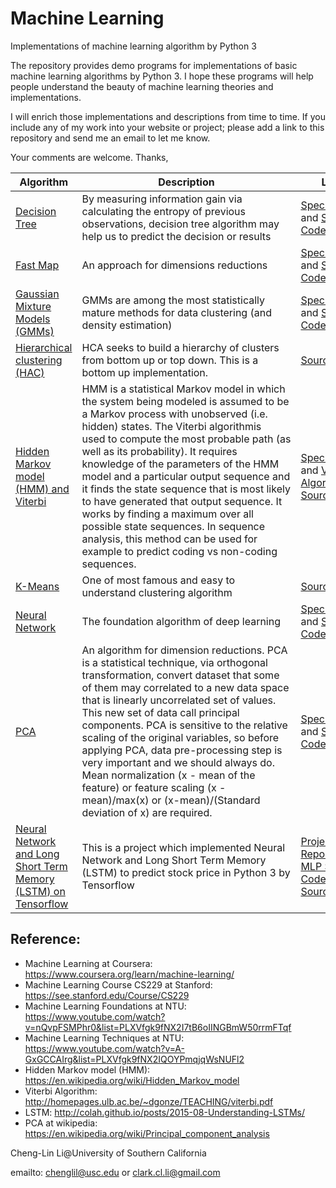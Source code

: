 # Machine Learning
Implementations of machine learning algorithm by Python 3

The repository provides demo programs for implementations of basic machine learning algorithms by Python 3. I hope these programs will help people understand the beauty of machine learning theories and implementations.

I will enrich those implementations and descriptions from time to time. If you include any of my work into your website or project; please add a link to this repository and send me an email to let me know.

Your comments are welcome.
Thanks,

|Algorithm|Description|Link|
|------|------|--------|
|[Decision Tree](https://github.com/Cheng-Lin-Li/MachineLearning/tree/master/DecisionTree)|By measuring information gain via calculating the entropy of previous observations, decision tree algorithm may help us to predict the decision or results|[Specification](https://github.com/Cheng-Lin-Li/MachineLearning/blob/master/DecisionTree/TechnicalSpecification-%5BDecisionTree%5D-%5B1.1%5D-%5B20160929%5D.pdf) and [Source Code](https://github.com/Cheng-Lin-Li/MachineLearning/blob/master/DecisionTree/DecisionTree.py)|
|[Fast Map](https://github.com/Cheng-Lin-Li/MachineLearning/tree/master/FastMap)|An approach for dimensions reductions|[Specification](https://github.com/Cheng-Lin-Li/MachineLearning/blob/master/FastMap/TechnicalSpecification-%5BPCA_FastMap%5D-%5B1.0%5D-%5B20160929%5D.pdf) and [Source Code](https://github.com/Cheng-Lin-Li/MachineLearning/blob/master/FastMap/FastMap.py)|
|[Gaussian Mixture Models (GMMs)](https://github.com/Cheng-Lin-Li/MachineLearning/tree/master/GMM)|GMMs are among the most statistically mature methods for data clustering (and density estimation)|[Specification](https://github.com/Cheng-Lin-Li/MachineLearning/blob/master/GMM/INF552-TechnicalSpecification-%5Bk-means_EM-GMM%5D-%5B1.2%5D-%5B20170515%5D.pdf) and [Source Code](https://github.com/Cheng-Lin-Li/MachineLearning/blob/master/GMM/GMM.py)|
|[Hierarchical clustering (HAC)](https://github.com/Cheng-Lin-Li/MachineLearning/tree/master/HAC)|HCA seeks to build a hierarchy of clusters from bottom up or top down. This is a bottom up implementation.|[Source Code](https://github.com/Cheng-Lin-Li/MachineLearning/blob/master/HAC/HAC.py)|
|[Hidden Markov model (HMM) and Viterbi](https://github.com/Cheng-Lin-Li/MachineLearning/tree/master/HMM)|HMM is a statistical Markov model in which the system being modeled is assumed to be a Markov process with unobserved (i.e. hidden) states. The Viterbi algorithmis used to compute the most probable path (as well as its probability). It requires knowledge of the parameters of the HMM model and a particular output sequence and it finds the state sequence that is most likely to have generated that output sequence. It works by finding a maximum over all possible state sequences. In sequence analysis, this method can be used for example to predict coding vs non-coding sequences.|[Specification](https://github.com/Cheng-Lin-Li/MachineLearning/blob/master/HMM/INF552-TechnicalSpecification-%5BHMM%5D-%5B1.0%5D-%5B20161203%5D.pdf) and [Viterbi Algorithm Source Code](https://github.com/Cheng-Lin-Li/MachineLearning/blob/master/HMM/HMM-Viterbi.py)|
|[K-Means](https://github.com/Cheng-Lin-Li/MachineLearning/tree/master/K-Means)|One of most famous and easy to understand clustering algorithm|[Source Code](https://github.com/Cheng-Lin-Li/MachineLearning/blob/master/K-Means/K-Means.py)|
|[Neural Network](https://github.com/Cheng-Lin-Li/MachineLearning/tree/master/NeuralNetwork)|The foundation algorithm of deep learning|[Specification](https://github.com/Cheng-Lin-Li/MachineLearning/blob/master/NeuralNetwork/INF552-TechnicalSpecification-%5BNeuralNetwork%5D-%5B1.0%5D-%5B20161104%5D.pdf) and [Source Code](https://github.com/Cheng-Lin-Li/MachineLearning/blob/master/NeuralNetwork/NeuralNetwork.py)|
|[PCA](https://github.com/Cheng-Lin-Li/MachineLearning/tree/master/PCA)|An algorithm for dimension reductions. PCA is a statistical technique, via orthogonal transformation, convert dataset that some of them may correlated to a new data space that is linearly uncorrelated set of values. This new set of data call principal components. PCA is sensitive to the relative scaling of the original variables, so before applying PCA, data pre-processing step is very important and we should always do. Mean normalization (x - mean of the feature) or feature scaling (x - mean)/max(x) or (x-mean)/(Standard deviation of x) are required. |[Specification](https://github.com/Cheng-Lin-Li/MachineLearning/blob/master/PCA/INF552-TechnicalSpecification-PCA_FastMap-%5B1.0%5D-%5B20161011%5D.pdf) and [Source Code](https://github.com/Cheng-Lin-Li/MachineLearning/blob/master/PCA/PCA.py)|
|[Neural Network and Long Short Term Memory (LSTM) on Tensorflow](https://github.com/Cheng-Lin-Li/MachineLearning/tree/master/TensorFlow)|This is a project which implemented Neural Network and Long Short Term Memory (LSTM) to predict stock price in Python 3 by Tensorflow|[Project Report](https://github.com/Cheng-Lin-Li/MachineLearning/blob/master/TensorFlow/ProjectReport.pdf) and [MLP Source Code](https://github.com/Cheng-Lin-Li/MachineLearning/blob/master/TensorFlow/StockPriceForecasting-MLP.py), [LSTM Source Code](https://github.com/Cheng-Lin-Li/MachineLearning/blob/master/TensorFlow/StockPriceForecasting-LSTM.py)|



## Reference:
* Machine Learning at Coursera: https://www.coursera.org/learn/machine-learning/
* Machine Learning Course CS229 at Stanford: https://see.stanford.edu/Course/CS229
* Machine Learning Foundations at NTU: https://www.youtube.com/watch?v=nQvpFSMPhr0&list=PLXVfgk9fNX2I7tB6oIINGBmW50rrmFTqf
* Machine Learning Techniques at NTU: https://www.youtube.com/watch?v=A-GxGCCAIrg&list=PLXVfgk9fNX2IQOYPmqjqWsNUFl2
* Hidden Markov model (HMM): https://en.wikipedia.org/wiki/Hidden_Markov_model
* Viterbi Algorithm: http://homepages.ulb.ac.be/~dgonze/TEACHING/viterbi.pdf
* LSTM: http://colah.github.io/posts/2015-08-Understanding-LSTMs/
* PCA at wikipedia: https://en.wikipedia.org/wiki/Principal_component_analysis


Cheng-Lin Li@University of Southern California

emailto: chenglil@usc.edu or clark.cl.li@gmail.com
